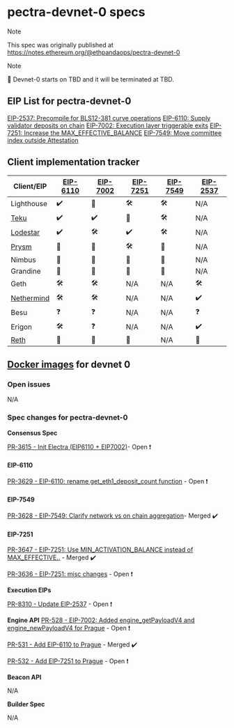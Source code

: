 # pectra-devnet-0 specs

> [!NOTE]
> This spec was originally published at https://notes.ethereum.org/@ethpandaops/pectra-devnet-0

> [!NOTE]
> 📣 Devnet-0 starts on TBD and it will be terminated at TBD.

## EIP List for pectra-devnet-0
[EIP-2537: Precompile for BLS12-381 curve operations](https://eips.ethereum.org/EIPS/eip-2537)
[EIP-6110: Supply validator deposits on chain](https://eips.ethereum.org/EIPS/eip-6110)
[EIP-7002: Execution layer triggerable exits](https://eips.ethereum.org/EIPS/eip-7002)
[EIP-7251: Increase the MAX_EFFECTIVE_BALANCE](https://eips.ethereum.org/EIPS/eip-7251)
[EIP-7549: Move committee index outside Attestation](https://eips.ethereum.org/EIPS/eip-7549)


## Client implementation tracker
| Client/EIP|[EIP-6110](https://eips.ethereum.org/EIPS/eip-6110)|[EIP-7002](https://eips.ethereum.org/EIPS/eip-7002)|[EIP-7251](https://eips.ethereum.org/EIPS/eip-7251)| [EIP-7549](https://eips.ethereum.org/EIPS/eip-7549)|[EIP-2537](https://eips.ethereum.org/EIPS/eip-2537)|
|-|-|-|-|-|-|
|Lighthouse|:heavy_check_mark:|:eyes:|:hammer_and_wrench: |:hammer_and_wrench: | N/A |
|[Teku](https://github.com/Consensys/teku/labels/Epic%20Electra)|:heavy_check_mark:|:heavy_check_mark:|:eyes:|:hammer_and_wrench:| N/A |
|[Lodestar](https://github.com/ChainSafe/lodestar/issues/6341)  |:heavy_check_mark:|:hammer_and_wrench:|:heavy_check_mark:|:hammer_and_wrench:| N/A |
|[Prysm](https://github.com/prysmaticlabs/prysm/issues/13849)|:eyes:|:eyes:|:hammer_and_wrench: |:eyes:|N/A |
|Nimbus    |:eyes:|:eyes:|:eyes:|:eyes:| N/A |
|Grandine  |:eyes:|:eyes:|:eyes:|:eyes:| N/A |
|Geth      |:hammer_and_wrench:|:hammer_and_wrench:|N/A|N/A|:hammer_and_wrench:|
|[Nethermind](https://github.com/NethermindEth/nethermind/issues/6867)|:hammer_and_wrench:|:hammer_and_wrench:|N/A|N/A|:heavy_check_mark:|
|Besu      |:question:|:question:|N/A|N/A|:question:|
|Erigon    |:hammer_and_wrench:|:question:|N/A|N/A|:heavy_check_mark:|
|[Reth](https://github.com/paradigmxyz/reth/issues/7363)|:eyes:|:eyes:|:eyes:|N/A|:eyes:|

## [Docker images](https://github.com/ethpandaops/pectra-testnet/blob/master/ansible/inventories/devnet-0/group_vars/all/images.yaml) for devnet 0

### Open issues

N/A

### Spec changes for pectra-devnet-0

**Consensus Spec** 

[PR-3615 - Init Electra (EIP6110 + EIP7002)](https://github.com/ethereum/consensus-specs/pull/3615)- Open :exclamation:

#### EIP-6110
[PR-3629 - EIP-6110: rename get_eth1_deposit_count function](https://github.com/ethereum/consensus-specs/pull/3629) - Open :exclamation: 

#### EIP-7549
[PR-3628 - EIP-7549: Clarify network vs on chain aggregation](https://github.com/ethereum/consensus-specs/pull/3628)- Merged :heavy_check_mark:

#### EIP-7251
[PR-3647 - EIP-7251: Use MIN_ACTIVATION_BALANCE instead of MAX_EFFECTIVE..](https://github.com/ethereum/consensus-specs/pull/3647) - Merged :heavy_check_mark:

[PR-3636 - EIP-7251: misc changes](https://github.com/ethereum/consensus-specs/pull/3636) - Open :exclamation: 

**Execution EIPs**

[PR-8310 - Update EIP-2537](https://github.com/ethereum/EIPs/pull/8310) - Open :exclamation:

**Engine API**
[PR-528 - EIP-7002: Added engine_getPayloadV4 and engine_newPayloadV4 for Prague](https://github.com/ethereum/execution-apis/pull/528) - Open :exclamation:

[PR-531 - Add EIP-6110 to Prague](https://github.com/ethereum/execution-apis/pull/531) - Merged :heavy_check_mark:

[PR-532 - Add EIP-7251 to Prague](https://github.com/ethereum/execution-apis/pull/532) - Open :exclamation:

**Beacon API** 

N/A

**Builder Spec**

N/A

